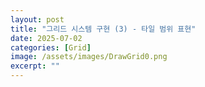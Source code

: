 ```yaml
---
layout: post
title: "그리드 시스템 구현 (3) - 타일 범위 표현"
date: 2025-07-02
categories: [Grid]
image: /assets/images/DrawGrid0.png
excerpt: ""
---
```


